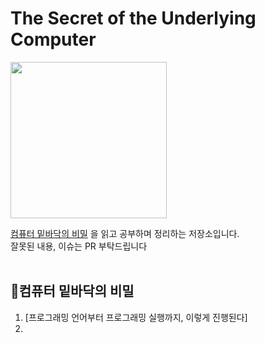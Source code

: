 # The Secret of the Underlying Computer

<p align="left">
  <img src="https://github.com/user-attachments/assets/7eb90ed2-c464-4ad0-bc76-1ca5a273c4eb" width=250>
</p>


[컴퓨터 밑바닥의 비밀](https://www.yes24.com/product/goods/125299750) 을 읽고 공부하며 정리하는 저장소입니다. <br>
잘못된 내용, 이슈는 PR 부탁드립니다
<br><br>

## 🎯컴퓨터 밑바닥의 비밀

1. [프로그래밍 언어부터 프로그래밍 실행까지, 이렇게 진행된다]
2. 
